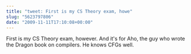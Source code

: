 ```yaml
---
title: "tweet: First is my CS Theory exam, howe"
slug: "5623797806"
date: "2009-11-11T17:10:08+00:00"
---
```

First is my CS Theory exam, however. And it's for Aho, the guy who wrote the Dragon book on compilers. He knows CFGs well.
